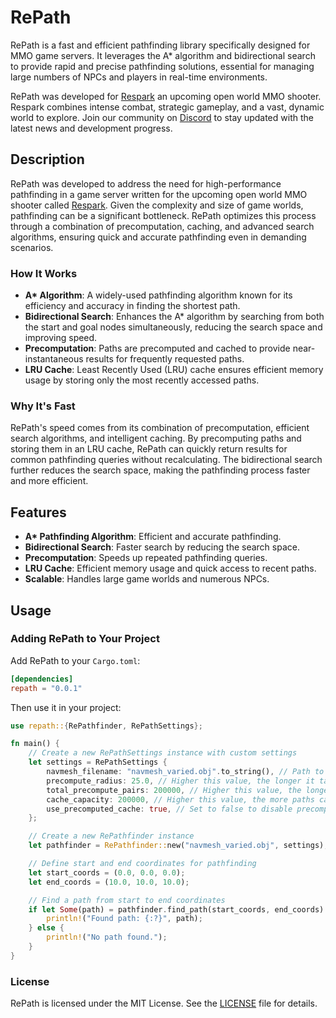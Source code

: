 # RePath

RePath is a fast and efficient pathfinding library specifically designed for MMO game servers. It leverages the A* algorithm and bidirectional search to provide rapid and precise pathfinding solutions, essential for managing large numbers of NPCs and players in real-time environments.

RePath was developed for [Respark](https://playrespark.com/) an upcoming open world MMO shooter. Respark combines intense combat, strategic gameplay, and a vast, dynamic world to explore. Join our community on [Discord](https://discord.gg/8qzSGyekVJ) to stay updated with the latest news and development progress.

## Description

RePath was developed to address the need for high-performance pathfinding in a game server written for the upcoming open world MMO shooter called [Respark](https://playrespark.com/). Given the complexity and size of game worlds, pathfinding can be a significant bottleneck. RePath optimizes this process through a combination of precomputation, caching, and advanced search algorithms, ensuring quick and accurate pathfinding even in demanding scenarios.

### How It Works

- **A\* Algorithm**: A widely-used pathfinding algorithm known for its efficiency and accuracy in finding the shortest path.
- **Bidirectional Search**: Enhances the A* algorithm by searching from both the start and goal nodes simultaneously, reducing the search space and improving speed.
- **Precomputation**: Paths are precomputed and cached to provide near-instantaneous results for frequently requested paths.
- **LRU Cache**: Least Recently Used (LRU) cache ensures efficient memory usage by storing only the most recently accessed paths.

### Why It's Fast

RePath's speed comes from its combination of precomputation, efficient search algorithms, and intelligent caching. By precomputing paths and storing them in an LRU cache, RePath can quickly return results for common pathfinding queries without recalculating. The bidirectional search further reduces the search space, making the pathfinding process faster and more efficient.

## Features

- **A\* Pathfinding Algorithm**: Efficient and accurate pathfinding.
- **Bidirectional Search**: Faster search by reducing the search space.
- **Precomputation**: Speeds up repeated pathfinding queries.
- **LRU Cache**: Efficient memory usage and quick access to recent paths.
- **Scalable**: Handles large game worlds and numerous NPCs.

## Usage

### Adding RePath to Your Project

Add RePath to your `Cargo.toml`:

```toml
[dependencies]
repath = "0.0.1"
```

Then use it in your project:

```rust
use repath::{RePathfinder, RePathSettings};

fn main() {
    // Create a new RePathSettings instance with custom settings
    let settings = RePathSettings {
        navmesh_filename: "navmesh_varied.obj".to_string(), // Path to the navmesh file in Wavefront OBJ format
        precompute_radius: 25.0, // Higher this value, the longer it takes to precompute paths but faster pathfinding for long distances
        total_precompute_pairs: 200000, // Higher this value, the longer it takes to precompute paths but faster pathfinding
        cache_capacity: 200000, // Higher this value, the more paths can be stored in cache but more memory usage
        use_precomputed_cache: true, // Set to false to disable precomputation of paths
    };

    // Create a new RePathfinder instance
    let pathfinder = RePathfinder::new("navmesh_varied.obj", settings);

    // Define start and end coordinates for pathfinding
    let start_coords = (0.0, 0.0, 0.0);
    let end_coords = (10.0, 10.0, 10.0);

    // Find a path from start to end coordinates
    if let Some(path) = pathfinder.find_path(start_coords, end_coords) {
        println!("Found path: {:?}", path);
    } else {
        println!("No path found.");
    }
}
```

### License

RePath is licensed under the MIT License. See the [LICENSE](LICENSE) file for details.
